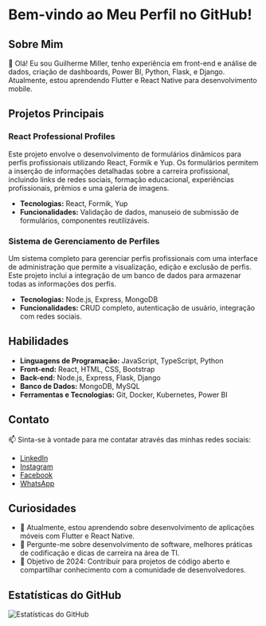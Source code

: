 # Bem-vindo ao Meu Perfil no GitHub!

## Sobre Mim

👋 Olá! Eu sou Guilherme Miller, tenho experiência em front-end e análise de dados, criação de dashboards, Power BI, Python, Flask, e Django. 
Atualmente, estou aprendendo Flutter e React Native para desenvolvimento mobile.

## Projetos Principais

### React Professional Profiles
Este projeto envolve o desenvolvimento de formulários dinâmicos para perfis profissionais utilizando React, Formik e Yup. Os formulários permitem a inserção de informações detalhadas sobre a carreira profissional, incluindo links de redes sociais, formação educacional, experiências profissionais, prêmios e uma galeria de imagens.

- **Tecnologias:** React, Formik, Yup
- **Funcionalidades:** Validação de dados, manuseio de submissão de formulários, componentes reutilizáveis.

### Sistema de Gerenciamento de Perfiles
Um sistema completo para gerenciar perfis profissionais com uma interface de administração que permite a visualização, edição e exclusão de perfis. Este projeto inclui a integração de um banco de dados para armazenar todas as informações dos perfis.

- **Tecnologias:** Node.js, Express, MongoDB
- **Funcionalidades:** CRUD completo, autenticação de usuário, integração com redes sociais.

## Habilidades

- **Linguagens de Programação:** JavaScript, TypeScript, Python
- **Front-end:** React, HTML, CSS, Bootstrap
- **Back-end:** Node.js, Express, Flask, Django
- **Banco de Dados:** MongoDB, MySQL
- **Ferramentas e Tecnologias:** Git, Docker, Kubernetes, Power BI

## Contato

📫 Sinta-se à vontade para me contatar através das minhas redes sociais:

- [LinkedIn](https://www.linkedin.com/in/guimiller)
- [Instagram](https://www.instagram.com/guimillertech)
- [Facebook](https://www.facebook.com/guimilller)
- [WhatsApp](https://wa.me/85996122044)

## Curiosidades

- 🌱 Atualmente, estou aprendendo sobre desenvolvimento de aplicações móveis com Flutter e React Native.
- 💬 Pergunte-me sobre desenvolvimento de software, melhores práticas de codificação e dicas de carreira na área de TI.
- 🎯 Objetivo de 2024: Contribuir para projetos de código aberto e compartilhar conhecimento com a comunidade de desenvolvedores.

## Estatísticas do GitHub

![Estatísticas do GitHub](https://github-readme-stats.vercel.app/api?username=guimillertech&show_icons=true&theme=radical)

